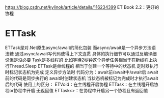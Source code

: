 https://blog.csdn.net/kylinok/article/details/116234399
ET Book 2.2：更好的协程

# ETTask
ETTask是对.Net原生async/await的简化包装 而async/await是一个异步方法语法糖
通过async/await写代码使得上下文连贯 具体的执行细节可以通过反编译细说但是没必要
    Task是多线程的 比如等待2秒钟这个异步任务相当于在新线程上执行Thread.Sleep
    ETTask是单线程的 相当于创建一个等待中的状态机 定时器执行时标记状态机为完成
定义异步方法时 代码分为：await前/await中/await后
    await前的代码是同步执行的
    await时创建状态机 当状态机被标记为完成时才执行await后的代码
使用上的区分：
    ETVoid：在主线程开启协程
    ETTask：在主线程开启协程or协程中开启 无返回值
    ETTask<>：在协程中开启另一个协程且有返回值


